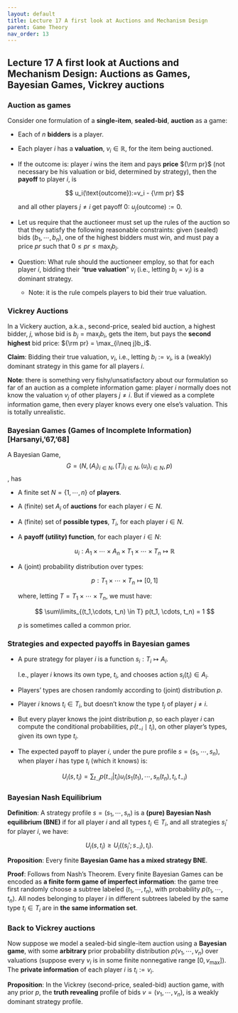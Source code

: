 ```yaml
---
layout: default
title: Lecture 17 A first look at Auctions and Mechanism Design
parent: Game Theory
nav_order: 13
---
```


## Lecture 17 A first look at Auctions and Mechanism Design: Auctions as Games, Bayesian Games, Vickrey auctions

### Auction as games

Consider one formulation of a **single-item**, **sealed-bid**, **auction** as a game:

- Each of $n$ **bidders** is a player.
- Each player $i$ has a **valuation**, $v_i \in \mathbb{R}$, for the item being auctioned.
- If the outcome is: player $i$ wins the item and pays **price** ${\rm pr}$ (not necessary be his valuation or bid, determined by strategy), then the **payoff** to player $i$, is
    
    $$
    u_i(\text{outcome}):=v_i - {\rm pr}
    $$
    
    and all other players $j \neq i$ get payoff $0$: $u_j(\text{outcome}) := 0$.
    
- Let us require that the auctioneer must set up the rules of the auction so that they satisfy the following reasonable constraints: given (sealed) bids $(b_1, \cdots, b_n)$, one of the highest bidders must win, and must pay a price $pr$ such that $0 \leq pr \leq \max_i b_i$.
- Question: What rule should the auctioneer employ, so that for each player $i$, bidding their “**true valuation**” $v_i$ (i.e., letting $b_i = v_i$) is a dominant strategy.
    - Note: it is the rule compels players to bid their true valuation.

### Vickrey Auctions

In a Vickery auction, a.k.a., second-price, sealed bid auction, a highest bidder, $j$, whose bid is $b_j = \max_ib_i$, gets the item, but pays the **second highest** bid price: ${\rm pr} = \max_{i\neq j}b_i$.

**Claim**: Bidding their true valuation, $v_i$, i.e., letting $b_i :=  v_i$, is a (weakly) dominant strategy in this game for all players $i$.

**Note**: there is something very fishy/unsatisfactory about our formulation so far of an auction as a complete information game: player $i$ normally does not know the valuation $v_j$ of other players $j \neq i$. But if viewed as a complete information game, then every player knows every one else’s valuation. This is totally unrealistic.

### Bayesian Games (Games of Incomplete Information) [Harsanyi,’67,’68]

A Bayesian Game, $$G = (N, (A_i)_{i\in N}, (T_i)_{i\in N}, (u_i)_{i\in N}, p)$$, has 

- A finite set $N = \lbrace 1, \cdots, n\rbrace$  of **players**.
- A (finite) set $A_i$ of **auctions** for each player $i \in N$.
- A (finite) set of **possible types**, $T_i$, for each player $i \in N$.
- A **payoff (utility) function**, for each player $i \in N$:

    $$
    u_i: A_1\times \cdots \times A_n \times T_1 \times \cdots \times T_n \mapsto \mathbb{R}
    $$

- A (joint) probability distribution over types:

    $$
    p: T_1\times \cdots \times T_n\mapsto [0, 1]
    $$

    where, letting $T = T_1 \times \cdots \times T_n$, we must have:

    $$
    \sum\limits_{(t_1,\cdots, t_n) \in T} p(t_1, \cdots, t_n) = 1
    $$

    $p$ is sometimes called a common prior.

### Strategies and expected payoffs in Bayesian games

- A pure strategy for player $i$ is a function $s_i: T_i \mapsto A_i$.
    
    I.e., player $i$ knows its own type, $t_i$, and chooses action $s_i(t_i)\in A_i$. 
    
- Players’ types are chosen randomly according to (joint) distribution $p$.
- Player $i$ knows $t_i\in T_i$, but doesn’t know the type $t_j$ of player $j \neq i$.
- But every player knows the joint distribution $p$, so each player $i$ can compute the conditional probabilities, $p(t_{-i}\mid t_i)$, on other player’s types, given its own type $t_i$.
- The expected payoff to player $i$, under the pure profile $s = (s_1, \cdots, s_n)$, when player $i$ has type $t_i$ (which it knows) is:

    $$
    U_i(s, t_i) = \sum_{t_{-i}} p(t_{-i}\vert t_i)u_i(s_1(t_1), \cdots, s_n(t_n), t_i, t_{-i})
    $$

### Bayesian Nash Equilibrium

**Definition**: A strategy profile $s = (s_1, \cdots, s_n)$ is a **(pure) Bayesian Nash equilibrium (BNE)** if for all player $i$ and all types $t_i \in T_i$, and all strategies $s_i'$ for player $i$, we have: 

$$
U_i(s, t_i) \geq U_i((s_i';s_{-i}), t_i).
$$

**Proposition**: Every finite **Bayesian Game has a mixed strategy BNE**.

**Proof**: Follows from Nash’s Theorem. Every finite Bayesian Games can be encoded as **a finite form game of imperfect information**: the game tree first randomly choose a subtree labeled $(t_1, \cdots, t_n)$, with probability $p(t_1, \cdots, t_n)$. All nodes belonging to player $i$ in different subtrees labeled by the same type $t_i\in T_i$ are in **the same information set**.

### Back to Vickrey auctions

Now suppose we model a sealed-bid single-item auction using a **Bayesian game**, with some **arbitrary** prior probability distribution $p(v_1, \cdots, v_n)$ over valuations (suppose every $v_i$ is in some finite nonnegative range $[0, v_{\max}]$). The **private information** of each player $i$ is $t_i := v_i$.

**Proposition**: In the Vickrey (second-price, sealed-bid) auction game, with any prior $p$, the **truth revealing** profile of bids $v = (v_1, \cdots, v_n)$, is a weakly dominant strategy profile.